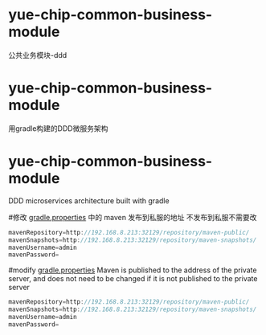 # yue-chip-common-business-module
公共业务模块-ddd

# yue-chip-common-business-module
用gradle构建的DDD微服务架构

# yue-chip-common-business-module
DDD microservices architecture built with gradle

#修改 [gradle.properties](gradle.properties) 中的 maven 发布到私服的地址  不发布到私服不需要改
```java 
mavenRepository=http://192.168.8.213:32129/repository/maven-public/
mavenSnapshots=http://192.168.8.213:32129/repository/maven-snapshots/
mavenUsername=admin
mavenPassword=
```

#modify [gradle.properties](gradle.properties)  Maven is published to the address of the private server, and does not need to be changed if it is not published to the private server
```java 
mavenRepository=http://192.168.8.213:32129/repository/maven-public/
mavenSnapshots=http://192.168.8.213:32129/repository/maven-snapshots/
mavenUsername=admin
mavenPassword=
```
```